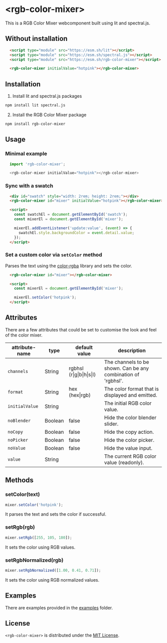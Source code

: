 # \<rgb-color-mixer>

This is a RGB Color Mixer webcomponent built using lit and spectral.js.

## Without installation

```html
  <script type="module" src="https://esm.sh/lit"></script>
  <script type="module" src="https://esm.sh/spectral.js"></script>
  <script type="module" src="https://esm.sh/rgb-color-mixer"></script>

  <rgb-color-mixer initialValue="hotpink"></rgb-color-mixer>
```

## Installation

1. Install lit and spectral.js packages

```bash
npm install lit spectral.js
```

2. Install the RGB Color Mixer package

```bash
npm install rgb-color-mixer
```

## Usage

### Minimal example
```js
  import 'rgb-color-mixer';

  <rgb-color-mixer initialValue="hotpink"></rgb-color-mixer>
```

### Sync with a swatch

```html
  <div id="swatch" style="width: 2rem; height: 2rem;"></div>
  <rgb-color-mixer id="mixer" initialValue="hotpink"></rgb-color-mixer>

  <script>
    const swatchEl = document.getElementById('swatch');
    const mixerEl = document.getElementById('mixer');

    mixerEl.addEventListener('update:value', (event) => {
      swatchEl.style.backgroundColor = event.detail.value;
    });
  </script>
```

### Set a custom color via `setColor` method

Parses the text using the [color-rgba](https://github.com/colorjs/color-rgba#readme) library and sets the color.

```html
  <rgb-color-mixer id="mixer"></rgb-color-mixer>

  <script>
    const mixerEl = document.getElementById('mixer');

    mixerEl.setColor('hotpink');
  </script>
```

## Attributes

There are a few attributes that could be set to customise the look and feel of the color mixer.

attribute-name         | type    | default value                   | description
--------------         | ----    | -------------                   | -----------
`channels`             | String  | rgbhsl (r\|g\|b\|h\|s\|l)       | The channels to be shown. Can be any combination of 'rgbhsl'.
`format`               | String  | hex (hex\|rgb)                  | The color format that is displayed and emitted.
`initialValue`         | String  |                                 | The initial RGB color value.
`noBlender`            | Boolean | false                           | Hide the color blender slider.
`noCopy`               | Boolean | false                           | Hide the copy action.
`noPicker`             | Boolean | false                           | Hide the color picker.
`noValue`              | Boolean | false                           | Hide the value input.
`value`                | String  |                                 | The current RGB color value (readonly).

## Methods

### setColor(text)
```javascript
mixer.setColor('hotpink');
```

It parses the text and sets the color if successful.

### setRgb(rgb)

```javascript
mixer.setRgb([255, 105, 180]);
```
It sets the color using RGB values.

### setRgbNormalized(rgb)
```javascript
mixer.setRgbNormalized([1.00, 0.41, 0.71]);
```
It sets the color using RGB normalized values.

## Examples

There are examples provided in the [examples](./examples) folder.

## License

`<rgb-color-mixer>` is distributed under the [MIT License](./LICENSE).
